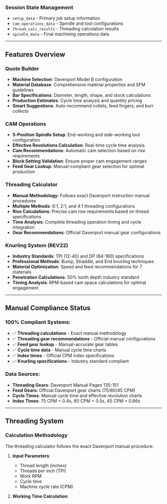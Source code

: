
### Session State Management
- `setup_data` - Primary job setup information
- `cam_operations_data` - Spindle and tool configurations
- `thread_calc_results` - Threading calculation results
- `spindle_data` - Final machining operations data

---

## Features Overview

### Quote Builder
- **Machine Selection**: Davenport Model B configuration
- **Material Database**: Comprehensive material properties and SFM guidelines
- **Bar Specifications**: Diameter, length, shape, and stock calculations
- **Production Estimates**: Cycle time analysis and quantity pricing
- **Smart Suggestions**: Auto-recommend collets, feed fingers, and burr collects

### CAM Operations
- **5-Position Spindle Setup**: End-working and side-working tool configuration
- **Effective Revolutions Calculation**: Real-time cycle time analysis
- **Cam Recommendations**: Automatic cam selection based on rise requirements
- **Block Setting Validation**: Ensure proper cam engagement ranges
- **Feed Gear Lookup**: Manual-compliant gear selection for optimal production

### Threading Calculator
- **Manual Methodology**: Follows exact Davenport instruction manual procedures
- **Multiple Methods**: 6:1, 2:1, and 4:1 threading configurations
- **Rise Calculations**: Precise cam rise requirements based on thread specifications
- **Time Analysis**: Complete threading operation timing and cycle integration
- **Gear Recommendations**: Official Davenport manual gear configurations

### Knurling System (REV22)
- **Industry Standards**: TPI (12-40) and DP (64-160) specifications
- **Professional Methods**: Bump, Straddle, and End knurling techniques
- **Material Optimization**: Speed and feed recommendations for 7 materials
- **Penetration Calculations**: 50% tooth depth industry standard
- **Timing Analysis**: RPM-based cam space calculations for optimal engagement

---

## Manual Compliance Status

### 100% Compliant Systems:
- ✅ **Threading calculations** - Exact manual methodology
- ✅ **Threading gear recommendations** - Official manual configurations  
- ✅ **Feed gear lookup** - Manual-accurate gear tables
- ✅ **Cycle time data** - Manual cycle time charts
- ✅ **Index times** - Official CPM index specifications
- ✅ **Knurling specifications** - Industry standard compliant

### Data Sources:
- **Threading Gears**: Davenport Manual Pages 135-151
- **Feed Gears**: Official Davenport gear charts (75/60/45 CPM)
- **Cycle Times**: Manual cycle time and effective revolution charts
- **Index Times**: 75 CPM = 0.4s, 60 CPM = 0.5s, 45 CPM = 0.66s

---

## Threading System

### Calculation Methodology
The threading calculator follows the exact Davenport manual procedure:

1. **Input Parameters**:
   - Thread length (inches)
   - Threads per inch (TPI)
   - Work RPM
   - Cycle time
   - Machine cycle rate (CPM)

2. **Working Time Calculation**: